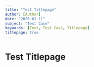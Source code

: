 ```yaml
---
title: "Test Titlepage"
author: [Author]
date: "2020-01-11"
subject: "Test Case"
keywords: [Test, Test Case, Titlepage]
titlepage: true
...
```


# Test Titlepage